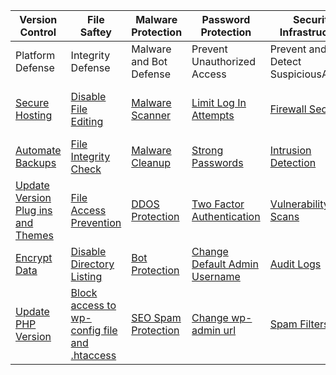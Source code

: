 |Version Control| File Saftey | Malware Protection | Password Protection |Security Infrastructure | System Hardening |              
| -------------------------- | ----------- | ------------------ | ------------------- | ----------------------- | ---------------- |
|Platform Defense|Integrity Defense|Malware and Bot Defense|Prevent Unauthorized Access|Prevent and Detect SuspiciousActivity|Configuration Best Practices|
|[Secure Hosting](https://www.bluehost.com)|[Disable File Editing](https://www.wpbeginner.com/wp-tutorials/disable-directory-browsing-wordpress/)|[Malware Scanner](https://wordpress.org/plugins/wordfence/)|[Limit Log In Attempts](/WordPress%20Defense%20Matrix%20Files/Limit%20Login%20Attempts.md)|[Firewall Security](https://sucuri.net/website-firewall/)|[Disable Arbitrary PHP Execution](https://www.malcare.com/blog/disable-php-execution-directory-browsing/)|
| [Automate Backups](https://wordpress.org/plugins/updraftplus/)  |[File Integrity Check](https://www.wpwhitesecurity.com/wordpress-plugins/website-file-changes-monitor/)|[Malware Cleanup](https://www.malcare.com/)|[Strong Passwords](https://www.wpwhitesecurity.com/wordpress-plugins/password-policy-manager-wordpress/)|[Intrusion Detection](https://en-gb.wordpress.org/plugins/wp-security-audit-log/)|[Change Security Keys](https://www.malcare.com/blog/wordpress-hardening/)
|[Update Version Plug ins and Themes](https://wordpress.org/plugins/stops-core-theme-and-plugin-updates/)| [File Access Prevention](https://wordpress.org/plugins/prevent-direct-access/)|[DDOS Protection](https://www.cloudflare.com/ddos/)|[Two Factor Authentication](https://wordpress.org/plugins/two-factor-authentication/)|[Vulnerability Scans](https://wpsec.com/)|[Change Databse Table Prefix Name](https://wordpress.org/plugins/wp-prefix-changer/)|
[Encrypt Data](https://www.wpbeginner.com/beginners-guide/how-to-get-a-free-ssl-certificate-for-your-wordpress-website/)|[Disable Directory Listing](/WordPress%20Defense%20Matrix%20Files/Disable%20Themes%20and%20Plugins.md)|[Bot Protection](https://wordpress.org/plugins/stopbadbots/)|[Change Default Admin Username](https://www.enginethemes.com/change-wordpress-admin-username/)|[Audit Logs](https://en-gb.wordpress.org/plugins/wp-security-audit-log/)|[Logout Inactive Users](https://wordpress.org/plugins/inactive-logout/)|
|[Update PHP Version](https://wordpress.org/support/update-php/)|[Block access to wp-config file and .htaccess](https://www.malcare.com/blog/how-to-restrict-access-to-wordpress-files-using-htaccess/)|[SEO Spam Protection](https://wordpress.org/plugins/cleantalk-spam-protect/) |[Change wp-admin url](https://wordpress.org/plugins/wps-hide-login/) |[Spam Filters](https://www.wpbeginner.com/beginners-guide/akismet-101-guide-for-all-wordpress-users/)|[Hide Version Number](https://www.wpmyweb.com/how-to/remove-wordpress-version.html)| 
